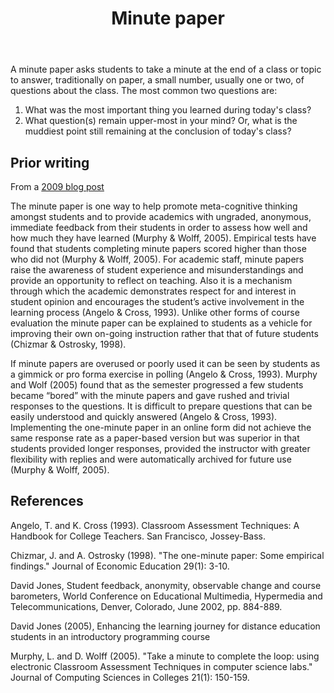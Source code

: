 ﻿---
backlinks:
- title: Mathematical mindsets
  url: /memex/sense/Teaching/Mathematics/mathematical-mindsets.html
- title: Assessment
  url: /memex/sense/Teaching/Assessment/assessment.html
tags:
- teaching
- assessment
title: Minute paper
type: note
---
A minute paper asks students to take a minute at the end of a class or topic to answer, traditionally on paper, a small number, usually one or two, of questions about the class. The most common two questions are:

1.  What was the most important thing you learned during today's class?
2.  What question(s) remain upper-most in your mind? Or, what is the muddiest point still remaining at the conclusion of today's class?


## Prior writing

From a [2009 blog post](https://djon.es/blog/2009/02/27/minute-papers-encouraging-relection/)

The minute paper is one way to help promote meta-cognitive thinking amongst students and to provide academics with ungraded, anonymous, immediate feedback from their students in order to assess how well and how much they have learned (Murphy & Wolff, 2005). Empirical tests have found that students completing minute papers scored higher than those who did not (Murphy & Wolff, 2005). For academic staff, minute papers raise the awareness of student experience and misunderstandings and provide an opportunity to reflect on teaching. Also it is a mechanism through which the academic demonstrates respect for and interest in student opinion and encourages the student’s active involvement in the learning process (Angelo & Cross, 1993). Unlike other forms of course evaluation the minute paper can be explained to students as a vehicle for improving their own on-going instruction rather that that of future students (Chizmar & Ostrosky, 1998).

 If minute papers are overused or poorly used it can be seen by students as a gimmick or pro forma exercise in polling (Angelo & Cross, 1993). Murphy and Wolf (2005) found that as the semester progressed a few students became “bored” with the minute papers and gave rushed and trivial responses to the questions. It is difficult to prepare questions that can be easily understood and quickly answered (Angelo & Cross, 1993). Implementing the one-minute paper in an online form did not achieve the same response rate as a paper-based version but was superior in that students provided longer responses, provided the instructor with greater flexibility with replies and were automatically archived for future use (Murphy & Wolff, 2005).

 ## References

 Angelo, T. and K. Cross (1993). Classroom Assessment Techniques: A Handbook for College Teachers. San Francisco, Jossey-Bass.

Chizmar, J. and A. Ostrosky (1998). "The one-minute paper: Some empirical findings." Journal of Economic Education 29(1): 3-10.

David Jones, Student feedback, anonymity, observable change and course barometers, World Conference on Educational Multimedia, Hypermedia and Telecommunications, Denver, Colorado, June 2002, pp. 884-889.

David Jones (2005), Enhancing the learning journey for distance education students in an introductory programming course

Murphy, L. and D. Wolff (2005). "Take a minute to complete the loop: using electronic Classroom Assessment Techniques in computer science labs." Journal of Computing Sciences in Colleges 21(1): 150-159.